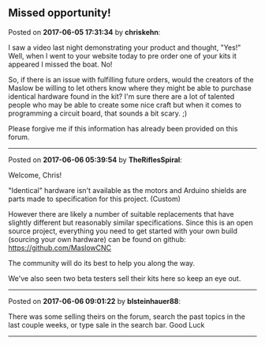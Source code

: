 ## Missed opportunity!
Posted on **2017-06-05 17:31:34** by **chriskehn**:

I saw a video last night demonstrating your product and thought, "Yes!" Well, when I went to your website today to pre order one of your kits it appeared I missed the boat. No!



So, if there is an issue with fulfilling future orders, would the creators of the Maslow be willing to let others know where they might be able to purchase identical hardware found in the kit? I'm sure there are a lot of talented people who may be able to create some nice craft but when it comes to programming a circuit board, that sounds a bit scary. ;)



Please forgive me if this information has already been provided on this forum.

---

Posted on **2017-06-06 05:39:54** by **TheRiflesSpiral**:

Welcome, Chris!



"Identical" hardware isn't available as the motors and Arduino shields are parts made to specification for this project. (Custom)



However there are likely a number of suitable replacements that have slightly different but reasonably similar specifications. Since this is an open source project, everything you need to get started with your own build (sourcing your own hardware) can be found on github: https://github.com/MaslowCNC



The community will do its best to help you along the way.



We've also seen two beta testers sell their kits here so keep an eye out.

---

Posted on **2017-06-06 09:01:22** by **blsteinhauer88**:

There was some selling theirs on the forum, search the past topics in the last couple weeks, or type sale in the search bar.  Good Luck

---

